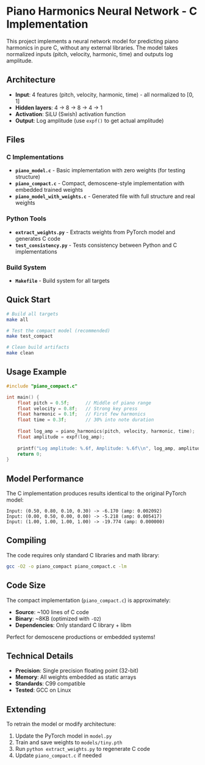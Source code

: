 # Piano Harmonics Neural Network - C Implementation

This project implements a neural network model for predicting piano harmonics in pure C, without any external libraries. The model takes normalized inputs (pitch, velocity, harmonic, time) and outputs log amplitude.

## Architecture

- **Input**: 4 features (pitch, velocity, harmonic, time) - all normalized to [0, 1]
- **Hidden layers**: 4 → 8 → 8 → 4 → 1
- **Activation**: SiLU (Swish) activation function
- **Output**: Log amplitude (use `expf()` to get actual amplitude)

## Files

### C Implementations

- **`piano_model.c`** - Basic implementation with zero weights (for testing structure)
- **`piano_compact.c`** - Compact, demoscene-style implementation with embedded trained weights
- **`piano_model_with_weights.c`** - Generated file with full structure and real weights

### Python Tools

- **`extract_weights.py`** - Extracts weights from PyTorch model and generates C code
- **`test_consistency.py`** - Tests consistency between Python and C implementations

### Build System

- **`Makefile`** - Build system for all targets

## Quick Start

```bash
# Build all targets
make all

# Test the compact model (recommended)
make test_compact

# Clean build artifacts
make clean
```

## Usage Example

```c
#include "piano_compact.c"

int main() {
    float pitch = 0.5f;      // Middle of piano range
    float velocity = 0.8f;   // Strong key press
    float harmonic = 0.1f;   // First few harmonics
    float time = 0.3f;       // 30% into note duration
    
    float log_amp = piano_harmonics(pitch, velocity, harmonic, time);
    float amplitude = expf(log_amp);
    
    printf("Log amplitude: %.6f, Amplitude: %.6f\\n", log_amp, amplitude);
    return 0;
}
```

## Model Performance

The C implementation produces results identical to the original PyTorch model:

```
Input: (0.50, 0.80, 0.10, 0.30) -> -6.170 (amp: 0.002092)
Input: (0.00, 0.50, 0.00, 0.00) -> -5.218 (amp: 0.005417)
Input: (1.00, 1.00, 1.00, 1.00) -> -19.774 (amp: 0.000000)
```

## Compiling

The code requires only standard C libraries and math library:

```bash
gcc -O2 -o piano_compact piano_compact.c -lm
```

## Code Size

The compact implementation (`piano_compact.c`) is approximately:
- **Source**: ~100 lines of C code
- **Binary**: ~8KB (optimized with `-O2`)
- **Dependencies**: Only standard C library + libm

Perfect for demoscene productions or embedded systems!

## Technical Details

- **Precision**: Single precision floating point (32-bit)
- **Memory**: All weights embedded as static arrays
- **Standards**: C99 compatible
- **Tested**: GCC on Linux

## Extending

To retrain the model or modify architecture:
1. Update the PyTorch model in `model.py`
2. Train and save weights to `models/tiny.pth`
3. Run `python extract_weights.py` to regenerate C code
4. Update `piano_compact.c` if needed
